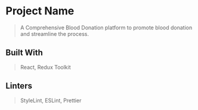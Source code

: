# Project Name
> A Comprehensive Blood Donation platform to promote blood donation and streamline the process.

## Built With
> React, Redux Toolkit

## Linters
> StyleLint, ESLint, Prettier
